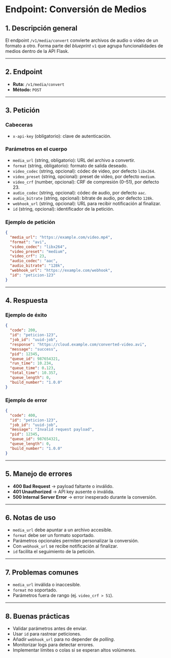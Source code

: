 # Endpoint: Conversión de Medios

## 1. Descripción general

El endpoint `/v1/media/convert` convierte archivos de audio o video de un formato a otro.
Forma parte del *blueprint* `v1` que agrupa funcionalidades de medios dentro de la API Flask.

---

## 2. Endpoint

* **Ruta:** `/v1/media/convert`
* **Método:** `POST`

---

## 3. Petición

### Cabeceras

* `x-api-key` (obligatorio): clave de autenticación.

### Parámetros en el cuerpo

* `media_url` (string, obligatorio): URL del archivo a convertir.
* `format` (string, obligatorio): formato de salida deseado.
* `video_codec` (string, opcional): códec de video, por defecto `libx264`.
* `video_preset` (string, opcional): preset de video, por defecto `medium`.
* `video_crf` (number, opcional): CRF de compresión (0–51), por defecto 23.
* `audio_codec` (string, opcional): códec de audio, por defecto `aac`.
* `audio_bitrate` (string, opcional): bitrate de audio, por defecto `128k`.
* `webhook_url` (string, opcional): URL para recibir notificación al finalizar.
* `id` (string, opcional): identificador de la petición.

### Ejemplo de petición

```json
{
  "media_url": "https://example.com/video.mp4",
  "format": "avi",
  "video_codec": "libx264",
  "video_preset": "medium",
  "video_crf": 23,
  "audio_codec": "aac",
  "audio_bitrate": "128k",
  "webhook_url": "https://example.com/webhook",
  "id": "peticion-123"
}
```

---

## 4. Respuesta

### Ejemplo de éxito

```json
{
  "code": 200,
  "id": "peticion-123",
  "job_id": "uuid-job",
  "response": "https://cloud.example.com/converted-video.avi",
  "message": "success",
  "pid": 12345,
  "queue_id": 987654321,
  "run_time": 10.234,
  "queue_time": 0.123,
  "total_time": 10.357,
  "queue_length": 0,
  "build_number": "1.0.0"
}
```

### Ejemplo de error

```json
{
  "code": 400,
  "id": "peticion-123",
  "job_id": "uuid-job",
  "message": "Invalid request payload",
  "pid": 12345,
  "queue_id": 987654321,
  "queue_length": 0,
  "build_number": "1.0.0"
}
```

---

## 5. Manejo de errores

* **400 Bad Request** → payload faltante o inválido.
* **401 Unauthorized** → API key ausente o inválida.
* **500 Internal Server Error** → error inesperado durante la conversión.

---

## 6. Notas de uso

* `media_url` debe apuntar a un archivo accesible.
* `format` debe ser un formato soportado.
* Parámetros opcionales permiten personalizar la conversión.
* Con `webhook_url` se recibe notificación al finalizar.
* `id` facilita el seguimiento de la petición.

---

## 7. Problemas comunes

* `media_url` inválida o inaccesible.
* `format` no soportado.
* Parámetros fuera de rango (ej. `video_crf > 51`).

---

## 8. Buenas prácticas

* Validar parámetros antes de enviar.
* Usar `id` para rastrear peticiones.
* Añadir `webhook_url` para no depender de *polling*.
* Monitorizar logs para detectar errores.
* Implementar límites o colas si se esperan altos volúmenes.